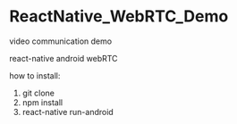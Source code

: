 # ReactNative_WebRTC_Demo

video communication demo

react-native android webRTC

how to install:
  1. git clone
  2. npm install
  3. react-native run-android
